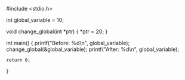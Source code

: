  
#include <stdio.h>

int global_variable = 10;

void change_global(int *ptr) {
    *ptr = 20; 
}

int main() {
    printf("Before: %d\n", global_variable);
    change_global(&global_variable); 
    printf("After: %d\n", global_variable);
    
    return 0;
}
